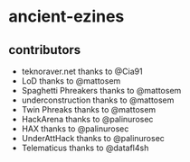 # ancient-ezines


## contributors
* teknoraver.net thanks to @Cia91
* LoD thanks to @mattosem
* Spaghetti Phreakers thanks to @mattosem
* underconstruction thanks to @mattosem
* Twin Phreaks thanks to @mattosem
* HackArena thanks to @palinurosec
* HAX thanks to @palinurosec
* UnderAttHack thanks to @palinurosec
* Telematicus thanks to @datafl4sh

